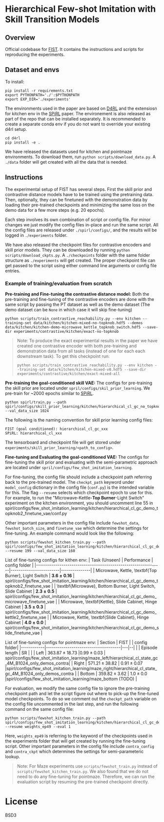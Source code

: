 # Hierarchical Few-shot Imitation with Skill Transition Models

## Overview 
Official codebase for [FIST](). It contains the instructions and scripts for reproducing the experiments. 

## Dataset and envs

To install:
```
pip install -r requirements.txt
export PYTHONPATH='./':$PYTHONPATH
export EXP_DIR='./experiments'
```

The environments used in the paper are based on [D4RL](https://github.com/rail-berkeley/d4rl) and the extensiosn for kitchen env in the [SPiRL](https://github.com/clvrai/spirl) paper. The environement is also released as part of the repo that can be installed separately. It is recommended to create a separate conda env if you do not want to override your existing d4rl setup.

```
cd d4rl
pip install -e .
```

We have released the datasets used for kitchen and pointmaze environments. To download them, run `python scripts/download_data.py`. A `./data` folder will get created with all the data that is needed. 

## Instructions
The experimental setup of FIST has several steps. First the skill prior and contrastive distance models have to be trained using the pretraining data. Then, optionally, they can be finetuned with the demonstration data by loading their pre-trained checkpoints and minimizing the same loss on the demo data for a few more steps (e.g. 20 epochs). 

Each step involves its own combination of script or config file. For minor changes we just modify the config files in-place and run the same script. All the config files are released under `./spirl/configs/`, and the results will be logged in `./experiments` folder.

We have also released the checkpoint files for contrastive encoders and skill prior models. They can be downloaded by running `python scripts/download_ckpts.py`. A `./checkpoints` folder with the same folder structure as `./experiments` will get created. The proper checkpoint file can get passed to the script using either command line arguments or config file entries. 

### Example of training/evaluation from scratch


**Pre-training and Fine-tuning the contrastive distance model:** Both the pre-training and fine-tuning of the contrastive encoders are done with the same script by passing the PT dataset as well as the demo dataset (The demo dataset can be `None` in which case it will skip fine-tuning) 

```
python scripts/train_contrastive_reachability.py --env kitchen --training-set data/kitchen/kitchen-mixed-no-topknob.hdf5 --demos data/kitchen/kitchen-demo-microwave_kettle_topknob_switch.hdf5 --save-dir experiments/contrastive/kitchen/exact-no-topknob
```

> Note: To produce the exact experimental results in the paper we have created one contrastive encoder with both pre-training and demonstration data from all tasks (instead of one for each each downstream task). To get this checkpoint run:
> ```
> python scripts/train_contrastive_reachability.py --env kitchen --training-set data/kitchen/kitchen-mixed-v0.hdf5 --save-dir experiments/contrastive/kitchen/exact-mixed-all
> ```


**Pre-training the goal-conditioned skill VAE:** The configs for pre-training the skill prior are located under `spril/configs/skil_prior_learning`. We pre-train for ~2000 epochs similar to [SPiRL](https://github.com/clvrai/spirl/blob/581db4030989145c32bf0390cd9a1aec0f9cd0dd/spirl/configs/skill_prior_learning/kitchen/hierarchical_cl/conf.py#L16).

```
python spirl/train.py --path spirl/configs/skill_prior_learning/kitchen/hierarchical_cl_gc_no_topknob --val_data_size 1024

```

The following is the naming convention for skill prior learning config files:

```
FIST (goal conditioned): hierarchical_cl_gc_xxx
SPiRL: hierarchical_cl_xxx
```

The tensorboard and checkpoint file will get stored under `experiments/skill_prior_learning/<path_to_config>`.

**Fine-tuning and Evaluating the goal-conditioned VAE:**
The configs for fine-tuning the skill prior and evaluating with the semi-parametric approach are located under `spril/configs/few_shot_imitation_learning`. 

For fine-tuning, the config file should include a checkpoint path referring back to the pre-trained model. The `checkpt_path` keyword under `model_config` dictionary in the config file (`conf.py`) is the intended variable for this. The flag `--resume` selects which checkpoint epoch to use for this. For example, to run the "Microwave-Kettle-**Top Burner**-Light Switch" experiment on the kitchen environment, you should uncomment line 55 in spirl/configs/few_shot_imitation_learning/kitchen/hierarchical_cl_gc_demo_topknob2_finetune_vae/conf.py

Other important parameters in the config file include `fewshot_data`,  `fewshot_batch_size`, and `finetune_vae` which determine the settings for fine-tuning. An example command would look like the following:

```
python scripts/fewshot_kitchen_train.py --path spirl/configs/few_shot_imitation_learning/kitchen/hierarchical_cl_gc_demo_topknob2_finetune_vae/ --resume 199 --val_data_size 160
```


List of fine-tuning configs for kithen env:
| Task (Unseen)                                                  | Performance          | config folder |
|----------------------------------------------------------------|-------------------------|---------------|
| Microwave, Kettle, \textbf{Top Burner}, Light Switch           | $\mathbf{3.6 \pm 0.16}$ | spirl/configs/few_shot_imitation_learning/kitchen/hierarchical_cl_gc_demo_topknob2_finetune_vae |
| \textbf{Microwave}, Bottom Burner, Light Switch, Slide Cabinet | $\mathbf{2.3 \pm 0.5}$  | spirl/configs/few_shot_imitation_learning/kitchen/hierarchical_cl_gc_demo_microwave_finetune_vae |
| Microwave, \textbf{Kettle}, Slide Cabinet, Hinge Cabinet       | $\mathbf{3.5 \pm 0.3}$  | spirl/configs/few_shot_imitation_learning/kitchen/hierarchical_cl_gc_demo_kettle2_finetune_vae |
| Microwave, Kettle, \textbf{Slide Cabinet}, Hinge Cabinet       | $\mathbf{4.0 \pm 0.0}$  | spirl/configs/few_shot_imitation_learning/kitchen/hierarchical_cl_gc_demo_slide_finetune_vae |


List of fine-tuning configs for pointmaze env:
| Section | FIST                  | | config folder|
|------------|--------------------------------------|---|--|
|             | Episode length | SR | |
| Left     | $363.87 \pm 18.73$ |$0.99 \pm 0.03$  | spirl/configs/few_shot_imitation_learning/maze_left/hierarchical_cl_state_gc_4M_B1024_only_demos_contra|
| Right    | $571.21 \pm 38.82$ | $0.91 \pm 0.07$ |spirl/configs/few_shot_imitation_learning/maze_right/hierarchical_cl_state_gc_4M_B1024_only_demos_contra |
| Bottom | $359.82 \pm 3.62$ | $1.0 \pm 0.0$      |spirl/configs/few_shot_imitation_learning/maze_bottom (TODO) | 


For evaluation, we modify the same config file to ignore the pre-training checkpoint path and let the script figure out where to pick-up the fine-tuned model checkpoints. To do so we comment out the `checkpt_path` variable on the config file uncommented in the last step, and run the following command on the same config file:

```
python scripts/fewshot_kitchen_train.py --path spirl/configs/few_shot_imitation_learning/kitchen/hierarchical_cl_gc_demo_topknob2_finetune_vae/ --resume weights_ep49 --eval 1
```

Here, `weights_ep49` is referring to the keyword of the checkpoints used in the experiments folder that will get created by running the fine-tuning script. Other important parameters in the config file include `contra_config` and `contra_ckpt` which determines the settings for semi-parameteric lookup. 


> Note: For Maze experiments use `scripts/fewshot_train.py` instead of `scripts/fewshot_kitchen_train.py`. We also found that we do not need to do any fine-tuning for pointmaze. Therefore, we can run the evaluation script by resuming the pre-trained checkpoint directly.

# License 
BSD3


